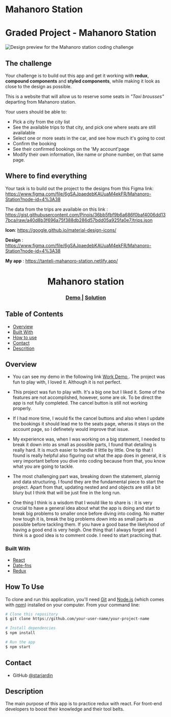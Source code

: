# Mahanoro Station
# Graded Project - Mahanoro Station

![Design preview for the Mahanoro station coding challenge](./design/1.png)

## The challenge

Your challenge is to build out this app and get it working with **redux**, **compound components** and **styled components**, while making it look as close to the design as possible.

This is a website that will allow us to reserve some seats in _"Taxi brousses"_ departing from Mahanoro station.

Your users should be able to:

- Pick a city from the city list
- See the available trips to that city, and pick one where seats are still availalable
- Select one or more seats in the car, and see how much it's going to cost
- Confirm the booking
- See their confirmed bookings on the 'My account'page
- Modify their own information, like name or phone number, on that same page.

## Where to find everything

Your task is to build out the project to the designs from this Figma link: https://www.figma.com/file/6gSAJpaedebKAUuaM4ekFR/Mahanoro-Station?node-id=4%3A38

The data from the trips are available on this link : https://gist.githubusercontent.com/Pinois/36bb5fbf9b6a686f0baf4006dd137bca/raw/a40d8b3f696a75f388db286d57bdd05a925fa0e7/trips.json



**Icon**: https://google.github.io/material-design-icons/

**Design** : https://www.figma.com/file/6gSAJpaedebKAUuaM4ekFR/Mahanoro-Station?node-id=4%3A38

**My app** : https://tanteli-mahanoro-station.netlify.app/

<h1 align="center">Mahanoro station</h1>

<div align="center">
  <h3>
    <a href="https://tanteli-mahanoro-station.netlify.app/">
      Demo
    </a>
    <span> | </span>
    <a href="https://github.com/starjardin/mahanoro-station">
      Solution
    </a>
  </h3>
</div>

<!-- TABLE OF CONTENTS -->

## Table of Contents

-   [Overview](#overview)
-   [Built With](#built-with)
-   [How to use](#how-to-use)
-   [Contact](#contact)
-   [Descrition](#acknowledgements)

<!-- OVERVIEW -->

## Overview

-   You can see my demo in the following link 
    <a href="https://tanteli-mahanoro-station.netlify.app/">
      Work Demo
    </a>. The project was fun to play with, I loved it. Although it is not perfect.

-   This project was fun to play with. It's a big one but I liked it. Some of the features are not accomplished, however, some are ok. To be direct the app is not fully completed. The cancel button is still not working properly.

-  If I had more time, I would fix the cancel buttons and also when I update the bookings it should lead me to the seats page, wheras it stays on the account page, so I definetely would improve that issue.

-   My experience was, when I was working on a big statement, I needed to break it down into as small as possible parts, I found that detailing is really hard. It is much easier to handle it little by little. One tip that I found is really helpful also figuring out what the app does in general, it is very important before you dive into coding because from that, you know what you are going to tackle.

-   The most challenging part was, breaking down the statement, plannig and data structuring. I found they are the fundamental piece to start the project. Apart from that, updating nested and and objects are still a bit blury but I think that will be just fine in the long run.

-   One thing I think is a wisdom that I would like to share is : it is very crucial to have a general idea about what the app is doing and start to break big problems to smaller once before diving into coding. No matter how tough it is, break the big problems down into as small parts as possible before tackling them. If you have a good base the likelyhood of having a good end is very heigh. One thing that I always forget and I think is a good idea is to comment code. I need to start practicing that.

### Built With


-   [React](https://reactjs.org/)
-   [Date-fns](https://date-fns.org/)
-   [Redux](https://redux.org/)

## How To Use

<!-- Example: -->

To clone and run this application, you'll need [Git](https://git-scm.com) and [Node.js](https://nodejs.org/en/download/) (which comes with [npm](http://npmjs.com)) installed on your computer. From your command line:

```bash
# Clone this repository
$ git clone https://github.com/your-user-name/your-project-name

# Install dependencies
$ npm install

# Run the app
$ npm start
```
## Contact

-   GitHub [@starjardin](https://github.com/starjardin)

## Description

The main purpose of this app is to practice redux with react. For front-end developers to boost their knowledge and their tool belts.